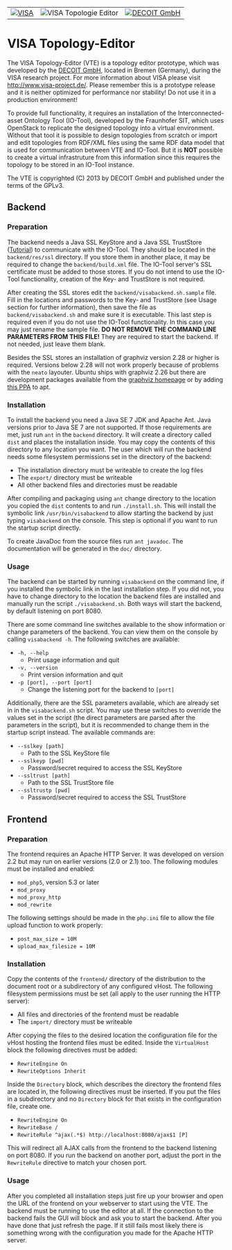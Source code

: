 <table>
    <tr>
        <td> <a href="http://www.visa-project.de/"><img src="https://decoit.de/files/DECOIT/logos/forschungsprojekte/visa121x121.jpg" alt="VISA"></a></td>
        <td><img src="http://www.visa-project.de/cms/upload/bilder/TE-Logo_words.png" alt="VISA Topologie Editor"></td>
        <td> <a href="http://www.decoit.de/"><img alt="DECOIT GmbH" src="https://decoit.de/files/DECOIT/logos/logo-decoit-R-200x56.png"</a> </td>
    </tr>
</table>

# VISA Topology-Editor
The VISA Topology-Editor (VTE) is a topology editor prototype, which was developed by the [DECOIT GmbH](http://www.decoit.de/ "DECOIT GmbH"), located in Bremen (Germany), during the VISA research project. For more information about VISA please visit http://www.visa-project.de/. Please remember this is a prototype release and it is neither optimized for performance nor stability! Do not use it in a production environment!

To provide full functionality, it requires an installation of the Interconnected-asset Ontology Tool (IO-Tool), developed by the Fraunhofer SIT, which uses OpenStack to replicate the designed topology into a virtual environment. Without that tool it is possible to design topologies from scratch or import and edit topologies from RDF/XML files using the same RDF data model that is used for communication between VTE and IO-Tool. But it is **NOT** possible to create a virtual infrastruture from this information since this requires the topology to be stored in an IO-Tool instance.

The VTE is copyrighted (C) 2013 by DECOIT GmbH and published under the terms of the GPLv3.

## Backend
### Preparation
The backend needs a Java SSL KeyStore and a Java SSL TrustStore ([Tutorial](http://docs.oracle.com/javaee/1.4/tutorial/doc/Security6.html)) to communicate with the IO-Tool. They should be located in the `backend/res/ssl` directory. If you store them in another place, it may be required to change the `backend/build.xml` file. The IO-Tool server's SSL certificate must be added to those stores. If you do not intend to use the IO-Tool functionality, creation of the Key- and TrustStore is not required.

After creating the SSL stores edit the `backend/visabackend.sh.sample` file. Fill in the locations and passwords to the Key- and TrustStore (see Usage section for further information), then save the file as `backend/visabackend.sh` and make sure it is executable. This last step is required even if you do not use the IO-Tool functionality. In this case you may just rename the sample file. **DO NOT REMOVE THE COMMAND LINE PARAMETERS FROM THIS FILE!** They are required to start the backend. If not needed, just leave them blank.

Besides the SSL stores an installation of graphviz version 2.28 or higher is required. Versions below 2.28 will not work properly because of problems with the `neato` layouter. Ubuntu ships with graphviz 2.26 but there are development packages available from the [graphviz homepage](http://www.graphviz.org/ "graphviz") or by adding [this PPA](https://launchpad.net/~gviz-adm/+archive/graphviz-dev "Graphviz PPA") to apt.

### Installation
To install the backend you need a Java SE 7 JDK and Apache Ant. Java versions prior to Java SE 7 are not supported. If those requirements are met, just run `ant` in the `backend` directory. It will create a directory called `dist` and places the installation inside. You may copy the contents of this directory to any location you want. The user which will run the backend needs some filesystem permissions set in the directory of the backend:
* The installation directory must be writeable to create the log files
* The `export/` directory must be writeable
* All other backend files and directories must be readable

After compiling and packaging using `ant` change directory to the location you copied the `dist` contents to and run `./install.sh`. This will install the symbolic link `/usr/bin/visabackend` to allow starting the backend by just typing `visabackend` on the console. This step is optional if you want to run the startup script directly.

To create JavaDoc from the source files run `ant javadoc`. The documentation will be generated in the `doc/` directory.

### Usage
The backend can be started by running `visabackend` on the command line, if you installed the symbolic link in the last installation step. If you did not, you have to change directory to the location the backend files are installed and manually run the script `./visabackend.sh`. Both ways will start the backend, by default listening on port 8080.

There are some command line switches available to the show information or change parameters of the backend. You can view them on the console by calling `visabackend -h`. The following switches are available:
* `-h, --help`
    * Print usage information and quit
* `-v, --version`
    * Print version information and quit
* `-p [port], --port [port]`
    * Change the listening port for the backend to `[port]`

Additionally, there are the SSL parameters available, which are already set in in the `visabackend.sh` script. You may use these switches to override the values set in the script (the direct parameters are parsed after the parameters in the script), but it is recommended to change them in the startup script instead. The available commands are:
* `--sslkey [path]`
    * Path to the SSL KeyStore file
* `--sslkeyp [pwd]`
    * Password/secret required to access the SSL KeyStore
* `--ssltrust [path]`
    * Path to the SSL TrustStore file
* `--ssltrustp [pwd]`
    * Password/secret required to access the SSL TrustStore

## Frontend
### Preparation
The frontend requires an Apache HTTP Server. It was developed on version 2.2 but may run on earlier versions (2.0 or 2.1) too. The following modules must be installed and enabled:
* `mod_php5`, version 5.3 or later
* `mod_proxy`
* `mod_proxy_http`
* `mod_rewrite`

The following settings should be made in the `php.ini` file to allow the file upload function to work properly:
* `post_max_size = 10M`
* `upload_max_filesize = 10M`

### Installation
Copy the contents of the `frontend/` directory of the distribution to the document root or a subdirectory of any configured vHost. The following filesystem permissions must be set (all apply to the user running the HTTP server):
* All files and directories of the frontend must be readable
* The `import/` directory must be writeable

After copying the files to the desired location the configuration file for the vHost hosting the frontend files must be edited. Inside the `VirtualHost` block the following directives must be added:
* `RewriteEngine On`
* `RewriteOptions Inherit`

Inside the `Directory` block, which describes the directory the frontend files are located in, the following directives must be inserted. If you put the files in a subdirectory and no `Directory` block for that exists in the configuration file, create one.
* `RewriteEngine On`
* `RewriteBase /`
* `RewriteRule ^ajax(.*$) http://localhost:8080/ajax$1 [P]`

This will redirect all AJAX calls from the frontend to the backend listening on port 8080. If you run the backend on another port, adjust the port in the `RewriteRule` directive to match your chosen port.

### Usage
After you completed all installation steps just fire up your browser and open the URL of the frontend on your webserver to start using the VTE. The backend must be running to use the editor at all. If the connection to the backend fails the GUI will block and ask you to start the backend. After you have done that just refresh the page. If it still fails most likely there is something wrong with the configuration you made for the Apache HTTP server.
